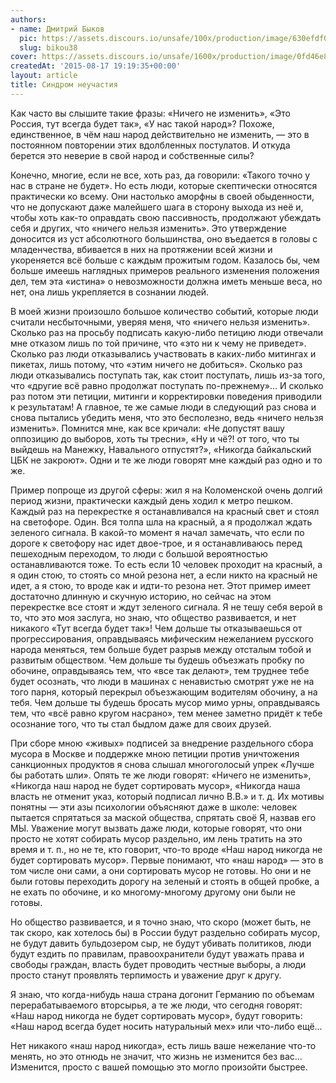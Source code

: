```yaml
---
authors:
- name: Дмитрий Быков
  pic: https://assets.discours.io/unsafe/100x/production/image/630efdf0-90d9-11e8-a560-8fb4ec62d69b.jpeg
  slug: bikou38
cover: https://assets.discours.io/unsafe/1600x/production/image/0fd46e80-90e9-11e8-b664-798ed379bf02.jpeg
createdAt: '2015-08-17 19:19:35+00:00'
layout: article
title: Синдром неучастия
---
```


Как часто вы слышите такие фразы: «Ничего не изменить», «Это Россия, тут всегда будет так», «У нас такой народ»? Похоже, единственное, в чём наш народ действительно не изменить, — это в постоянном повторении этих вдолбленных постулатов. И откуда берется это неверие в свой народ и собственные силы?

Конечно, многие, если не все, хоть раз, да говорили: «Такого точно у нас в стране не будет». Но есть люди, которые скептически относятся практически ко всему. Они настолько аморфны в своей обыденности, что не допускают даже малейшего шага в сторону выхода из неё и, чтобы хоть как-то оправдать свою пассивность, продолжают убеждать себя и других, что «ничего нельзя изменить». Это утверждение доносится из уст абсолютного большинства, оно въедается в головы с младенчества, вбивается в них на протяжении всей жизни и укореняется всё больше с каждым прожитым годом. Казалось бы, чем больше имеешь наглядных примеров реального изменения положения дел, тем эта «истина» о невозможности должна иметь меньше веса, но нет, она лишь укрепляется в сознании людей.

В моей жизни произошло большое количество событий, которые люди считали несбыточными, уверяя меня, что «ничего нельзя изменить». Сколько раз на просьбу подписать какую-либо петицию люди отвечали мне отказом лишь по той причине, что «это ни к чему не приведет». Сколько раз люди отказывались участвовать в каких-либо митингах и пикетах, лишь потому, что «этим ничего не добиться». Сколько раз люди отказывались поступать так, как стоит поступать, лишь из-за того, что «другие всё равно продолжат поступать по-прежнему»… И сколько раз потом эти петиции, митинги и корректировки поведения приводили к результатам! А главное, те же самые люди в следующий раз снова и снова пытались убедить меня, что это бесполезно, ведь «ничего нельзя изменить». Помнится мне, как все кричали: «Не допустят вашу оппозицию до выборов, хоть ты тресни», «Ну и чё?! от того, что ты выйдешь на Манежку, Навального отпустят?», «Никогда байкальский ЦБК не закроют». Одни и те же люди говорят мне каждый раз одно и то же.

Пример попроще из другой сферы: жил я на Коломенской очень долгий период жизни, практически каждый день ходил к метро пешком. Каждый раз на перекрестке я останавливался на красный свет и стоял на светофоре. Один. Вся толпа шла на красный, а я продолжал ждать зеленого сигнала. В какой-то момент я начал замечать, что если по дороге к светофору нас идет двое-трое, и я останавливаюсь перед пешеходным переходом, то люди с большой вероятностью останавливаются тоже. То есть если 10 человек проходит на красный, а я один стою, то стоять со мной резона нет, а если никто на красный не идет, а я стою, то вроде как и идти-то резона нет. Этот пример имеет достаточно длинную и скучную историю, но сейчас на этом перекрестке все стоят и ждут зеленого сигнала. Я не тешу себя верой в то, что это моя заслуга, но знаю, что общество развивается, и нет никакого «Тут всегда будет так»! Чем дольше ты отказываешься от прогрессирования, оправдываясь мифическим нежеланием русского народа меняться, тем больше будет разрыв между отсталым тобой и развитым обществом. Чем дольше ты будешь объезжать пробку по обочине, оправдываясь тем, что «все так делают», тем труднее тебе будет осознать, что люди в машинах с ненавистью смотрят уже не на того парня, который перекрыл объезжающим водителям обочину, а на тебя. Чем дольше ты будешь бросать мусор мимо урны, оправдываясь тем, что «всё равно кругом насрано», тем менее заметно придёт к тебе осознание того, что ты стал быдлом даже для своих друзей.

При сборе мною «живых» подписей за внедрение раздельного сбора мусора в Москве и поддержке мною петиции против уничтожения санкционных продуктов я снова слышал многоголосый упрек «Лучше бы работать шли». Опять те же люди говорят: «Ничего не изменить», «Никогда наш народ не будет сортировать мусор», «Никогда наша власть не отменит указ, который подписал лично В.В.» и т. д. Их мотивы понятны — эти азы психологии объясняют даже в школе: человек пытается спрятаться за маской общества, спрятать своё Я, назвав его МЫ. Уважение могут вызвать даже люди, которые говорят, что они просто не хотят собирать мусор раздельно, им лень тратить на это время и т. п., но не те, кто говорит, что-то вроде «Наш народ никогда не будет сортировать мусор». Первые понимают, что «наш народ» — это в том числе они сами, а они сортировать мусор не готовы. Но они и не были готовы переходить дорогу на зеленый и стоять в общей пробке, а не ехать по обочине, и ко многому-многому другому они были не готовы.

Но общество развивается, и я точно знаю, что скоро (может быть, не так скоро, как хотелось бы) в России будут раздельно собирать мусор, не будут давить бульдозером сыр, не будут убивать политиков, люди будут ездить по правилам, правоохранители будут уважать права и свободы граждан, власть будет проводить честные выборы, а люди просто станут проявлять терпимость и уважение друг к другу.

Я знаю, что когда-нибудь наша страна догонит Германию по объемам перерабатываемого вторсырья, а те же люди, что сегодня говорят: «Наш народ никогда не будет сортировать мусор», будут говорить: «Наш народ всегда будет носить натуральный мех» или что-либо ещё…

Нет никакого «наш народ никогда», есть лишь ваше нежелание что-то менять, но это отнюдь не значит, что жизнь не изменится без вас… Изменится, просто с вашей помощью это могло произойти быстрее.